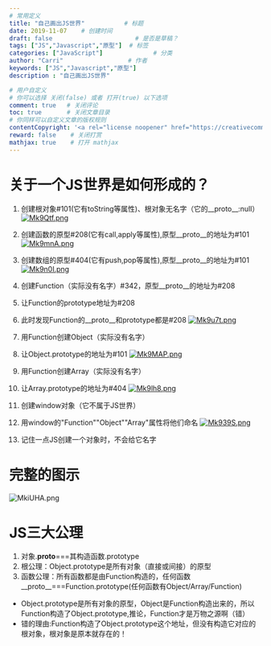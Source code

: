 ```yaml
---
# 常用定义
title: "自己画出JS世界"           # 标题
date: 2019-11-07    # 创建时间
draft: false                       # 是否是草稿？
tags: ["JS","Javascript","原型"]  # 标签
categories: ["JavaScript"]              # 分类
author: "Carri"                  # 作者
keywords: ["JS","Javascript","原型"]
description : "自己画出JS世界"  

# 用户自定义
# 你可以选择 关闭(false) 或者 打开(true) 以下选项
comment: true   # 关闭评论
toc: true       # 关闭文章目录
# 你同样可以自定义文章的版权规则
contentCopyright: '<a rel="license noopener" href="https://creativecommons.org/licenses/by-nc-nd/4.0/" target="_blank">CC BY-NC-ND 4.0</a>'
reward: false	 # 关闭打赏
mathjax: true    # 打开 mathjax
---
```


# 关于一个JS世界是如何形成的？

1. 创建根对象#101(它有toString等属性)、根对象无名字（它的__proto__:null）
[![Mk9Qtf.png](https://s2.ax1x.com/2019/11/07/Mk9Qtf.png)](https://imgchr.com/i/Mk9Qtf)


2. 创建函数的原型#208(它有call,apply等属性),原型__proto__的地址为#101
[![Mk9mnA.png](https://s2.ax1x.com/2019/11/07/Mk9mnA.png)](https://imgchr.com/i/Mk9mnA)


3. 创建数组的原型#404(它有push,pop等属性),原型__proto__的地址为#101
[![Mk9n0I.png](https://s2.ax1x.com/2019/11/07/Mk9n0I.png)](https://imgchr.com/i/Mk9n0I)


4. 创建Function（实际没有名字）#342，原型__proto__的地址为#208
5. 让Function的prototype地址为#208
6. 此时发现Function的__proto__和prototype都是#208
[![Mk9u7t.png](https://s2.ax1x.com/2019/11/07/Mk9u7t.png)](https://imgchr.com/i/Mk9u7t)


7. 用Function创建Object（实际没有名字）
8. 让Object.prototype的地址为#101
[![Mk9MAP.png](https://s2.ax1x.com/2019/11/07/Mk9MAP.png)](https://imgchr.com/i/Mk9MAP)


9. 用Function创建Array（实际没有名字）
10. 让Array.prototype的地址为#404
[![Mk9lh8.png](https://s2.ax1x.com/2019/11/07/Mk9lh8.png)](https://imgchr.com/i/Mk9lh8)


11. 创建window对象（它不属于JS世界）
12. 用window的"Function""Object""Array"属性将他们命名
[![Mk939S.png](https://s2.ax1x.com/2019/11/07/Mk939S.png)](https://imgchr.com/i/Mk939S)


13. 记住一点JS创建一个对象时，不会给它名字

# 完整的图示
![MkiUHA.png](https://s2.ax1x.com/2019/11/07/MkiUHA.png)

# JS三大公理
1. 对象.__proto__===其构造函数.prototype
2. 根公理：Object.prototype是所有对象（直接或间接）的原型
3. 函数公理：所有函数都是由Function构造的，任何函数__proto__===Function.prototype(任何函数有Object/Array/Function)

* Object.prototype是所有对象的原型，Object是Function构造出来的，所以Function构造了Object.prototype,推论，Function才是万物之源啊（错）
* 错的理由:Function构造了Object.prototype这个地址，但没有构造它对应的根对象，根对象是原本就存在的！
